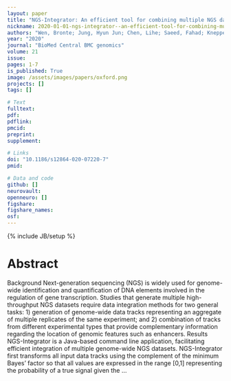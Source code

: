 ```yaml
---
layout: paper
title: "NGS-Integrator: An efficient tool for combining multiple NGS data tracks using minimum Bayes’ factors"
nickname: 2020-01-01-ngs-integrator--an-efficient-tool-for-combining-multiple-ngs-data-tracks-using-minimum-bayes’-factors
authors: "Wen, Bronte; Jung, Hyun Jun; Chen, Lihe; Saeed, Fahad; Knepper, Mark A; "
year: "2020"
journal: "BioMed Central BMC genomics"
volume: 21
issue:
pages: 1-7
is_published: True
image: /assets/images/papers/oxford.png
projects: []
tags: []

# Text
fulltext:
pdf:
pdflink:
pmcid:
preprint: 
supplement:

# Links
doi: "10.1186/s12864-020-07220-7"
pmid:

# Data and code
github: []
neurovault:
openneuro: []
figshare:
figshare_names:
osf:
---
```

{% include JB/setup %}

# Abstract

Background Next-generation sequencing (NGS) is widely used for genome-wide identification and quantification of DNA elements involved in the regulation of gene transcription. Studies that generate multiple high-throughput NGS datasets require data integration methods for two general tasks: 1) generation of genome-wide data tracks representing an aggregate of multiple replicates of the same experiment; and 2) combination of tracks from different experimental types that provide complementary information regarding the location of genomic features such as enhancers.   Results NGS-Integrator is a Java-based command line application, facilitating efficient integration of multiple genome-wide NGS datasets. NGS-Integrator first transforms all input data tracks using the complement of the minimum Bayes’ factor so that all values are expressed in the range [0,1] representing the probability of a true signal given the …
